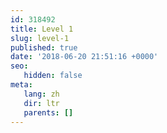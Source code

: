 ```yaml
---
id: 318492
title: Level 1
slug: level-1
published: true
date: '2018-06-20 21:51:16 +0000'
seo:
   hidden: false
meta:
   lang: zh
   dir: ltr
   parents: []
---
```


